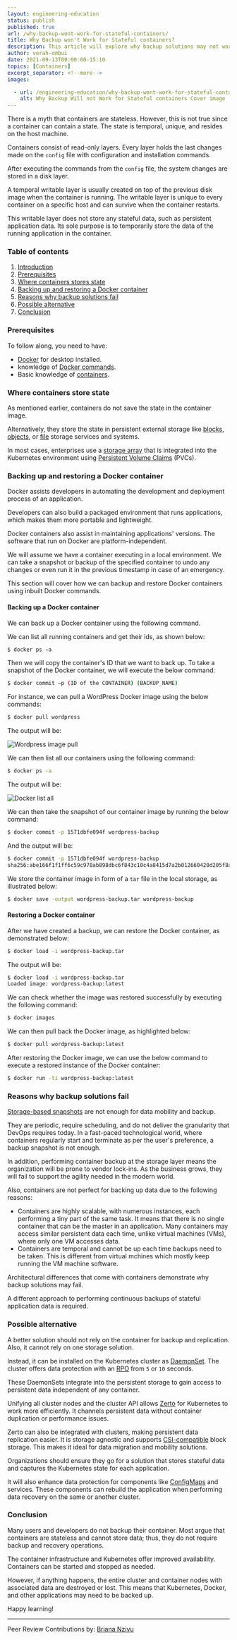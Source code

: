 ```yaml
---
layout: engineering-education
status: publish
published: true
url: /why-backup-wont-work-for-stateful-containers/
title: Why Backup won't Work for Stateful containers?
description: This article will explore why backup solutions may not work for stateful containers. It will also discuss myths and misconceptions about stateful containers.
author: verah-ombui
date: 2021-09-13T00:00:00-15:10
topics: [Containers]
excerpt_separator: <!--more-->
images:

  - url: /engineering-education/why-backup-wont-work-for-stateful-containers/hero.png
    alt: Why Backup Will not Work for Stateful containers Cover image
---
```

There is a myth that containers are stateless. However, this is not true since a container can contain a state. The state is temporal, unique, and resides on the host machine. 
<!--more-->
Containers consist of read-only layers. Every layer holds the last changes made on the `config` file with configuration and installation commands. 

After executing the commands from the `config` file, the system changes are stored in a disk layer.

A temporal writable layer is usually created on top of the previous disk image when the container is running. The writable layer is unique to every container on a specific host and can survive when the container restarts. 

This writable layer does not store any stateful data, such as persistent application data. Its sole purpose is to temporarily store the data of the running application in the container.

### Table of contents
1. [Introduction](#introduction)
2. [Prerequisites](#prerequisites)
3. [Where containers stores state](#where-containers-store-state)
4. [Backing up and restoring a Docker container](#backing-up-and-restoring-a-docker-container)
5. [Reasons why backup solutions fail](#reasons-why-backup-solutions-fail)
6. [Possible alternative](#possible-alternative)
7. [Conclusion](#conclusion)

### Prerequisites
To follow along, you need to have:
- [Docker](https://www.docker.com/products/docker-desktop) for desktop installed.
- knowledge of [Docker commands](https://docs.docker.com/engine/reference/commandline/docker/).
- Basic knowledge of [containers](https://www.cio.com/article/2924995/what-are-containers-and-why-do-you-need-them.html).

### Where containers store state
As mentioned earlier, containers do not save the state in the container image. 

Alternatively, they store the state in persistent external storage like [blocks](https://www.ibm.com/cloud/learn/block-storage), [objects](https://www.netapp.com/data-storage/storagegrid/what-is-object-storage/), or [file](https://www.ibm.com/cloud/learn/file-storage) storage services and systems.

In most cases, enterprises use a [storage array](https://www.dnsstuff.com/storage-array) that is integrated into the Kubernetes environment using [Persistent Volume Claims](https://kubernetes.io/docs/concepts/storage/persistent-volumes/) (PVCs).

### Backing up and restoring a Docker container
Docker assists developers in automating the development and deployment process of an application. 

Developers can also build a packaged environment that runs applications, which makes them more portable and lightweight. 

Docker containers also assist in maintaining applications' versions. The software that run on Docker are platform-independent.

We will assume we have a container executing in a local environment. We can take a snapshot or backup of the specified container to undo any changes or even run it in the previous timestamp in case of an emergency.

This section will cover how we can backup and restore Docker containers using inbuilt Docker commands.

#### Backing up a Docker container
We can back up a Docker container using the following command.

We can list all running containers and get their ids, as shown below:

```bash
$ docker ps −a
```

Then we will copy the container's ID that we want to back up. To take a snapshot of the Docker container, we will execute the below command:

```bash
$ docker commit −p (ID of the CONTAINER) (BACKUP_NAME)
```

For instance, we can pull a WordPress Docker image using the below commands:

```bash
$ docker pull wordpress
```

The output will be:

![Wordpress image pull](/engineering-education/why-backup-wont-work-for-stateful-containers/docker-image-pull.png)

We can then list all our containers using the following command:

```bash
$ docker ps -a
```

The output will be:

![Docker list all](/engineering-education/why-backup-wont-work-for-stateful-containers/docker-ps-all.png)

We can then take the snapshot of our container image by running the below command:

```bash
$ docker commit -p 1571dbfe094f wordpress-backup
```

And the output will be:

```bash
$ docker commit -p 1571dbfe094f wordpress-backup
sha256:abe166f1f1ff6c59c978ab898dbc6f843c10c4a8415d7a2b012660420d205f8a
```

We store the container image in form of a `tar` file in the local storage, as illustrated below:

```bash
$ docker save -output wordpress-backup.tar wordpress-backup
```

#### Restoring a Docker container
After we have created a backup, we can restore the Docker container, as demonstrated below:

```bash
$ docker load -i wordpress-backup.tar
```

The output will be:

```bash
$ docker load -i wordpress-backup.tar
Loaded image: wordpress-backup:latest
```

We can check whether the image was restored successfully by executing the following command:

```bash
$ docker images
```

We can then pull back the Docker image, as highlighted below:

```bash
$ docker pull wordpress-backup:latest
```

After restoring the Docker image, we can use the below command to execute a restored instance of the Docker container:

```bash
$ docker run -ti wordpress-backup:latest
```

### Reasons why backup solutions fail
[Storage-based snapshots](https://stonefly.com/resources/what-is-storage-snapshot-technology/) are not enough for data mobility and backup. 

They are periodic, require scheduling, and do not deliver the granularity that DevOps requires today. In a fast-paced technological world, where containers regularly start and terminate as per the user's preference, a backup snapshot is not enough.

In addition, performing container backup at the storage layer means the organization will be prone to vendor lock-ins. As the business grows, they will fail to support the agility needed in the modern world.

Also, containers are not perfect for backing up data due to the following reasons:
- Containers are highly scalable, with numerous instances, each performing a tiny part of the same task. It means that there is no single container that can be the master in an application. Many containers may access similar persistent data each time, unlike virtual machines (VMs), where only one VM accesses data.
- Containers are temporal and cannot be up each time backups need to be taken. This is different from virtual mchines which mostly keep running the VM machine software.

Architectural differences that come with containers demonstrate why backup solutions may fail. 

A different approach to performing continuous backups of stateful application data is required.

### Possible alternative
A better solution should not rely on the container for backup and replication. Also, it cannot rely on one storage solution. 

Instead, it can be installed on the Kubernetes cluster as [DaemonSet](https://kubernetes.io/docs/concepts/workloads/controllers/daemonset/). The cluster offers data protection with an [RPO](https://www.ibm.com/services/business-continuity/rpo) from `5` or `10` seconds.

These DaemonSets integrate into the persistent storage to gain access to persistent data independent of any container. 

Unifying all cluster nodes and the cluster API allows [Zerto](https://www.zerto.com/solutions/workloads-and-applications/zerto-for-kubernetes/) for Kubernetes to work more efficiently. It channels persistent data without container duplication or performance issues.

Zerto can also be integrated with clusters, making persistent data replication easier. It is storage agnostic and supports [CSI-compatible](https://kubernetes-csi.github.io/docs/) block storage. This makes it ideal for data migration and mobility solutions.

Organizations should ensure they go for a solution that stores stateful data and captures the Kubernetes state for each application. 

It will also enhance data protection for components like [ConfigMaps](https://kubernetes.io/docs/concepts/configuration/configmap/) and services. These components can rebuild the application when performing data recovery on the same or another cluster.

### Conclusion
Many users and developers do not backup their container. Most argue that containers are stateless and cannot store data; thus, they do not require backup and recovery operations. 

The container infrastructure and Kubernetes offer improved availability. Containers can be started and stopped as needed. 

However, if anything happens, the entire cluster and container nodes with associated data are destroyed or lost. This means that Kubernetes, Docker, and other applications may need to be backed up.

Happy learning!

---
Peer Review Contributions by: [Briana Nzivu](/engineering-education/authors/briana-nzivu/)
